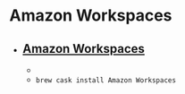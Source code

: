 # Amazon Workspaces
- [Amazon Workspaces](https://clients.amazonworkspaces.com/)
  - 
  - 
  - `brew cask install Amazon Workspaces`
